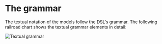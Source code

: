 # The grammar

The textual notation of the models follow the DSL's grammar. The following railroad chart shows the textual grammar elements in detail:

![Textual grammar](images/mostdsl_grammar.png "Textual grammar")

